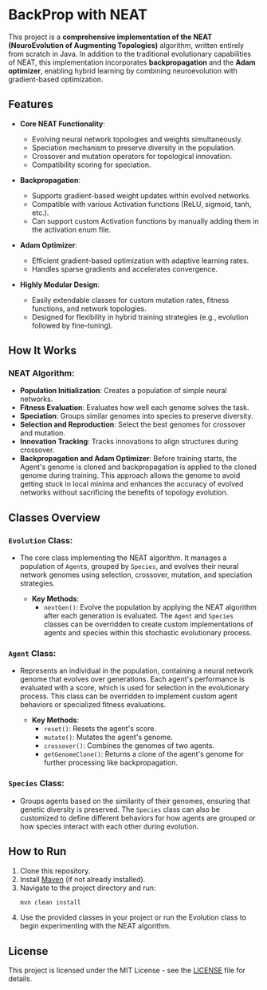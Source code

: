 # BackProp with NEAT

This project is a **comprehensive implementation of the NEAT (NeuroEvolution of Augmenting Topologies)** algorithm, written entirely from scratch in Java. In addition to the traditional evolutionary capabilities of NEAT, this implementation incorporates **backpropagation** and the **Adam optimizer**, enabling hybrid learning by combining neuroevolution with gradient-based optimization.

## Features

- **Core NEAT Functionality**:
  - Evolving neural network topologies and weights simultaneously.
  - Speciation mechanism to preserve diversity in the population.
  - Crossover and mutation operators for topological innovation.
  - Compatibility scoring for speciation.

- **Backpropagation**:
  - Supports gradient-based weight updates within evolved networks.
  - Compatible with various Activation functions (ReLU, sigmoid, tanh, etc.).
  - Can support custom Activation functions by manually adding them in the activation enum file.

- **Adam Optimizer**:
  - Efficient gradient-based optimization with adaptive learning rates.
  - Handles sparse gradients and accelerates convergence.

- **Highly Modular Design**:
  - Easily extendable classes for custom mutation rates, fitness functions, and network topologies.
  - Designed for flexibility in hybrid training strategies (e.g., evolution followed by fine-tuning).

## How It Works

### **NEAT Algorithm**:
- **Population Initialization**: Creates a population of simple neural networks.
- **Fitness Evaluation**: Evaluates how well each genome solves the task.
- **Speciation**: Groups similar genomes into species to preserve diversity.
- **Selection and Reproduction**: Select the best genomes for crossover and mutation.
- **Innovation Tracking**: Tracks innovations to align structures during crossover.
- **Backpropagation and Adam Optimizer**: Before training starts, the Agent's genome is cloned and backpropagation is applied to the cloned genome during training. This approach allows the genome to avoid getting stuck in local minima and enhances the accuracy of evolved networks without sacrificing the benefits of topology evolution.

## Classes Overview

### `Evolution` Class:
- The core class implementing the NEAT algorithm. It manages a population of `Agent`s, grouped by `Species`, and evolves their neural network genomes using selection, crossover, mutation, and speciation strategies.

  - **Key Methods**:
    - `nextGen()`: Evolve the population by applying the NEAT algorithm after each generation is evaluated. The `Agent` and `Species` classes can be overridden to create custom implementations of agents and species within this stochastic evolutionary process.

### `Agent` Class:
- Represents an individual in the population, containing a neural network genome that evolves over generations. Each agent's performance is evaluated with a score, which is used for selection in the evolutionary process. This class can be overridden to implement custom agent behaviors or specialized fitness evaluations.

  - **Key Methods**:
    - `reset()`: Resets the agent's score.
    - `mutate()`: Mutates the agent's genome.
    - `crossover()`: Combines the genomes of two agents.
    - `getGenomeClone()`: Returns a clone of the agent's genome for further processing like backpropagation.

### `Species` Class:
- Groups agents based on the similarity of their genomes, ensuring that genetic diversity is preserved. The `Species` class can also be customized to define different behaviors for how agents are grouped or how species interact with each other during evolution.

## How to Run

1. Clone this repository.
2. Install [Maven](https://maven.apache.org/install.html) (if not already installed).
3. Navigate to the project directory and run:
   ```bash
   mvn clean install
4. Use the provided classes in your project or run the Evolution class to begin experimenting with the NEAT algorithm.

## License
This project is licensed under the MIT License - see the [LICENSE](/LICENSE) file for details.